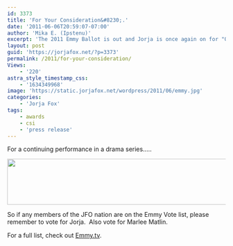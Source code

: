 ```yaml
---
id: 3373
title: 'For Your Consideration&#8230;.'
date: '2011-06-06T20:59:07-07:00'
author: 'Mika E. (Ipstenu)'
excerpt: 'The 2011 Emmy Ballot is out and Jorja is once again on for "Outstanding Supporting Actress In A Drama Series."'
layout: post
guid: 'https://jorjafox.net/?p=3373'
permalink: /2011/for-your-consideration/
Views:
    - '220'
astra_style_timestamp_css:
    - '1634349968'
image: 'https://static.jorjafox.net/wordpress/2011/06/emmy.jpg'
categories:
    - 'Jorja Fox'
tags:
    - awards
    - csi
    - 'press release'
---
```


For a continuing performance in a drama series.....
<p style="text-align: center;"><a href="//static.jorjafox.net/wordpress/2011/06/Screen-shot-2011-06-06-at-6-Jun-8.44.03-PM.png"><img class="aligncenter size-full wp-image-3374" title="Screen shot 2011-06-06 at  6 Jun - 8.44.03 PM" src="//static.jorjafox.net/wordpress/2011/06/Screen-shot-2011-06-06-at-6-Jun-8.44.03-PM.png" alt="" width="607" height="106" /></a></p>
<p style="text-align: left;">So if any members of the JFO nation are on the Emmy Vote list, please remember to vote for Jorja.  Also vote for Marlee Matlin.</p>
<p style="text-align: left;">For a full list, check out <a href="http://www.emmys.tv/news/2011/ballot-listings-63rd-primetime-emmy-awards-now-available">Emmy.tv</a>.</p>